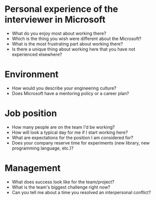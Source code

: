 # Personal experience of the interviewer in Microsoft

- What do you enjoy most about working there?
- Which is the thing you wish were different about the Microsoft?
- What is the most frustrating part about working there?
- Is there a unique thing about working here that you have not experienced elsewhere?


# Environment

- How would you describe your engineering culture?
- Does Microsoft have a mentoring policy or a career plan?


# Job position
- How many people are on the team I'd be working?
- How will look a typical day for me if I start working here?
- What are expectations for the position I am considered for?
- Does your company reserve time for experiments (new library, new programming language, etc.)?


# Management

- What does success look like for the team/project?
- What is the team's biggest challenge right now?
- Can you tell me about a time you resolved an interpersonal conflict?
